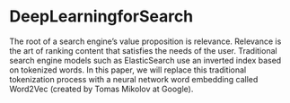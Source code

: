# DeepLearningforSearch

The root of a search engine’s value proposition is relevance. Relevance is the art of ranking content that satisfies the needs of the user. Traditional search engine models such as ElasticSearch use an inverted index based on tokenized words. In this paper, we will replace this traditional tokenization process with a neural network word embedding called Word2Vec (created by Tomas Mikolov at Google).
